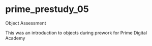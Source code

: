 # prime_prestudy_05
Object Assessment

This was an introduction to objects during prework for Prime Digital Academy
